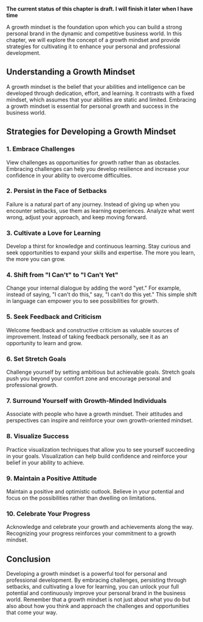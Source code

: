 **The current status of this chapter is draft. I will finish it later when I have time**

A growth mindset is the foundation upon which you can build a strong personal brand in the dynamic and competitive business world. In this chapter, we will explore the concept of a growth mindset and provide strategies for cultivating it to enhance your personal and professional development.

Understanding a Growth Mindset
------------------------------

A growth mindset is the belief that your abilities and intelligence can be developed through dedication, effort, and learning. It contrasts with a fixed mindset, which assumes that your abilities are static and limited. Embracing a growth mindset is essential for personal growth and success in the business world.

Strategies for Developing a Growth Mindset
------------------------------------------

### 1. **Embrace Challenges**

View challenges as opportunities for growth rather than as obstacles. Embracing challenges can help you develop resilience and increase your confidence in your ability to overcome difficulties.

### 2. **Persist in the Face of Setbacks**

Failure is a natural part of any journey. Instead of giving up when you encounter setbacks, use them as learning experiences. Analyze what went wrong, adjust your approach, and keep moving forward.

### 3. **Cultivate a Love for Learning**

Develop a thirst for knowledge and continuous learning. Stay curious and seek opportunities to expand your skills and expertise. The more you learn, the more you can grow.

### 4. **Shift from "I Can't" to "I Can't Yet"**

Change your internal dialogue by adding the word "yet." For example, instead of saying, "I can't do this," say, "I can't do this yet." This simple shift in language can empower you to see possibilities for growth.

### 5. **Seek Feedback and Criticism**

Welcome feedback and constructive criticism as valuable sources of improvement. Instead of taking feedback personally, see it as an opportunity to learn and grow.

### 6. **Set Stretch Goals**

Challenge yourself by setting ambitious but achievable goals. Stretch goals push you beyond your comfort zone and encourage personal and professional growth.

### 7. **Surround Yourself with Growth-Minded Individuals**

Associate with people who have a growth mindset. Their attitudes and perspectives can inspire and reinforce your own growth-oriented mindset.

### 8. **Visualize Success**

Practice visualization techniques that allow you to see yourself succeeding in your goals. Visualization can help build confidence and reinforce your belief in your ability to achieve.

### 9. **Maintain a Positive Attitude**

Maintain a positive and optimistic outlook. Believe in your potential and focus on the possibilities rather than dwelling on limitations.

### 10. **Celebrate Your Progress**

Acknowledge and celebrate your growth and achievements along the way. Recognizing your progress reinforces your commitment to a growth mindset.

Conclusion
----------

Developing a growth mindset is a powerful tool for personal and professional development. By embracing challenges, persisting through setbacks, and cultivating a love for learning, you can unlock your full potential and continuously improve your personal brand in the business world. Remember that a growth mindset is not just about what you do but also about how you think and approach the challenges and opportunities that come your way.
